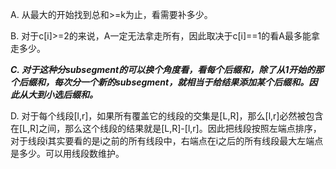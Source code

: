 A. 从最大的开始找到总和>=k为止，看需要补多少。

B. 对于c[i]>=2的来说，A一定无法拿走所有，因此取决于c[i]==1的看A最多能拿走多少。

***C. 对于这种分subsegment的可以换个角度看，看每个后缀和，除了从1开始的那个后缀和，每次分一个新的subsegment，就相当于给结果添加某个后缀和。因此从大到小选后缀和。*** 

D. 对于每个线段[l,r]，如果所有覆盖它的线段的交集是[L,R]，那么[l,r]必然被包含在[L,R]之间，那么这个线段的结果就是[L,R]-[l,r]。因此把线段按照左端点排序，对于线段i其实要看的是i之前的所有线段中，右端点在i之后的所有线段最大左端点是多少。可以用线段数维护。


